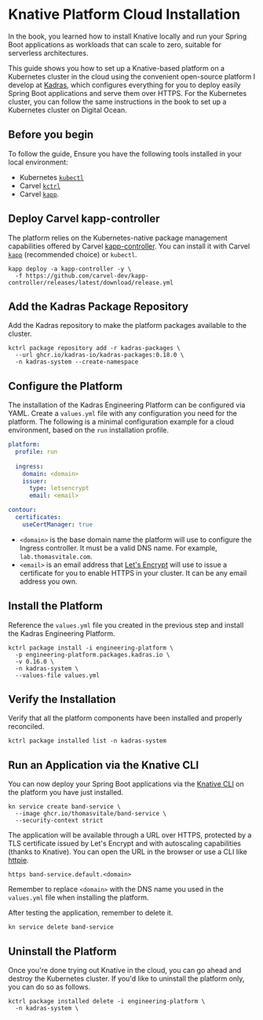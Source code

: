 # Knative Platform Cloud Installation

In the book, you learned how to install Knative locally and run your Spring Boot applications as workloads that can scale to zero, suitable for serverless architectures.

This guide shows you how to set up a Knative-based platform on a Kubernetes cluster in the cloud using the convenient open-source platform I develop at [Kadras](https://github.com/kadras-io), which configures everything for you to deploy easily Spring Boot applications and serve them over HTTPS. For the Kubernetes cluster, you can follow the same instructions in the book to set up a Kubernetes cluster on Digital Ocean.

## Before you begin

To follow the guide, Ensure you have the following tools installed in your local environment:

* Kubernetes [`kubectl`](https://kubectl.docs.kubernetes.io/installation/kubectl)
* Carvel [`kctrl`](https://carvel.dev/kapp-controller/docs/latest/install/#installing-kapp-controller-cli-kctrl)
* Carvel [`kapp`](https://carvel.dev/kapp/docs/latest/install).

## Deploy Carvel kapp-controller

The platform relies on the Kubernetes-native package management capabilities offered by Carvel [kapp-controller](https://carvel.dev/kapp-controller). You can install it with Carvel [`kapp`](https://carvel.dev/kapp/docs/latest/install) (recommended choice) or `kubectl`.

```shell
kapp deploy -a kapp-controller -y \
  -f https://github.com/carvel-dev/kapp-controller/releases/latest/download/release.yml
```

## Add the Kadras Package Repository

Add the Kadras repository to make the platform packages available to the cluster.

```shell
kctrl package repository add -r kadras-packages \
  --url ghcr.io/kadras-io/kadras-packages:0.18.0 \
  -n kadras-system --create-namespace
```

## Configure the Platform

The installation of the Kadras Engineering Platform can be configured via YAML. Create a `values.yml` file with any configuration you need for the platform. The following is a minimal configuration example for a cloud environment, based on the `run` installation profile.

```yaml title="values.yml"
platform:
  profile: run
  
  ingress:
    domain: <domain>
    issuer:
      type: letsencrypt
      email: <email>

contour:
  certificates:
    useCertManager: true
```

* `<domain>` is the base domain name the platform will use to configure the Ingress controller. It must be a valid DNS name. For example, `lab.thomasvitale.com`.
* `<email>` is an email address that [Let's Encrypt](https://letsencrypt.org) will use to issue a certificate for you to enable HTTPS in your cluster. It can be any email address you own.

## Install the Platform

Reference the `values.yml` file you created in the previous step and install the Kadras Engineering Platform.

```shell
kctrl package install -i engineering-platform \
  -p engineering-platform.packages.kadras.io \
  -v 0.16.0 \
  -n kadras-system \
  --values-file values.yml
```

## Verify the Installation

Verify that all the platform components have been installed and properly reconciled.

```shell
kctrl package installed list -n kadras-system
```

## Run an Application via the Knative CLI

You can now deploy your Spring Boot applications via the [Knative CLI]((https://knative.dev/docs/client)) on the platform you have just installed.

```shell
kn service create band-service \
  --image ghcr.io/thomasvitale/band-service \
  --security-context strict
```

The application will be available through a URL over HTTPS, protected by a TLS certificate issued by Let's Encrypt and with autoscaling capabilities (thanks to Knative). You can open the URL in the browser or use a CLI like [httpie](https://httpie.io).

```shell
https band-service.default.<domain>
```

Remember to replace `<domain>` with the DNS name you used in the `values.yml` file when installing the platform.

After testing the application, remember to delete it.

```shell
kn service delete band-service
```

## Uninstall the Platform

Once you're done trying out Knative in the cloud, you can go ahead and destroy the Kubernetes cluster. If you'd like to uninstall the platform only, you can do so as follows.

```shell
kctrl package installed delete -i engineering-platform \
  -n kadras-system \
```
